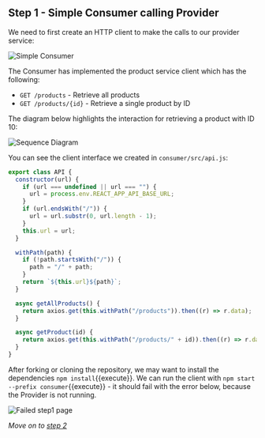 ## Step 1 - Simple Consumer calling Provider

We need to first create an HTTP client to make the calls to our provider service:

![Simple Consumer](diagrams/workshop_step1.svg)

The Consumer has implemented the product service client which has the following:

- `GET /products` - Retrieve all products
- `GET /products/{id}` - Retrieve a single product by ID

The diagram below highlights the interaction for retrieving a product with ID 10:

![Sequence Diagram](diagrams/workshop_step1_class-sequence-diagram.svg)

You can see the client interface we created in `consumer/src/api.js`:

```javascript
export class API {
  constructor(url) {
    if (url === undefined || url === "") {
      url = process.env.REACT_APP_API_BASE_URL;
    }
    if (url.endsWith("/")) {
      url = url.substr(0, url.length - 1);
    }
    this.url = url;
  }

  withPath(path) {
    if (!path.startsWith("/")) {
      path = "/" + path;
    }
    return `${this.url}${path}`;
  }

  async getAllProducts() {
    return axios.get(this.withPath("/products")).then((r) => r.data);
  }

  async getProduct(id) {
    return axios.get(this.withPath("/products/" + id)).then((r) => r.data);
  }
}
```

After forking or cloning the repository, we may want to install the dependencies `npm install`{{execute}}.
We can run the client with `npm start --prefix consumer`{{execute}} - it should fail with the error below, because the Provider is not running.

![Failed step1 page](diagrams/workshop_step1_failed_page.png)

_Move on to [step 2](https://github.com/pact-foundation/pact-workshop-js/tree/step2#step-2---client-tested-but-integration-fails)_

